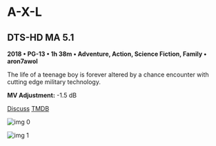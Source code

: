 # A-X-L

## DTS-HD MA 5.1

**2018 • PG-13 • 1h 38m • Adventure, Action, Science Fiction, Family • aron7awol**

The life of a teenage boy is forever altered by a chance encounter with cutting edge military technology.

**MV Adjustment:** -1.5 dB

[Discuss](https://www.avsforum.com/threads/bass-eq-for-filtered-movies.2995212/post-57351146)  [TMDB](438590)

![img 0](https://i.imgur.com/Htjiids.jpg)

![img 1](https://i.imgur.com/McNOrgt.jpg)

